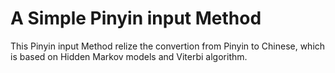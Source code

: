 # A Simple Pinyin input Method
This Pinyin input Method relize the convertion from Pinyin to Chinese, which is based on Hidden Markov models and Viterbi algorithm.
